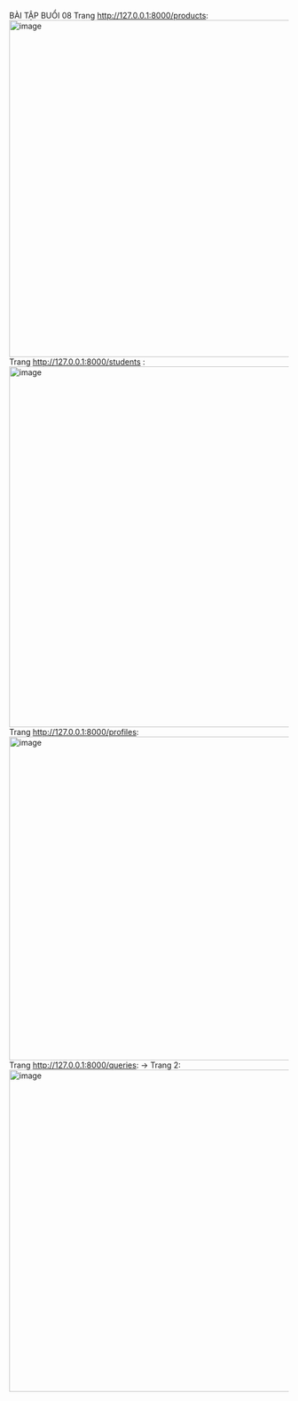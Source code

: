 BÀI TẬP BUỔI 08
Trang  http://127.0.0.1:8000/products:
<img width="906" height="608" alt="image" src="https://github.com/user-attachments/assets/41629358-c726-4461-a4ae-fdfe5a399968" />
Trang http://127.0.0.1:8000/students :
<img width="924" height="651" alt="image" src="https://github.com/user-attachments/assets/7a502528-a47f-4ef0-ada0-4c85e586354d" />
Trang http://127.0.0.1:8000/profiles:
<img width="919" height="584" alt="image" src="https://github.com/user-attachments/assets/fd9f3465-fa4c-4144-b726-5d77408b47a4" />
Trang http://127.0.0.1:8000/queries:
-> Trang 2:
<img width="691" height="581" alt="image" src="https://github.com/user-attachments/assets/9190e6d3-061d-42e8-8ad1-84fc19344cdd" />



